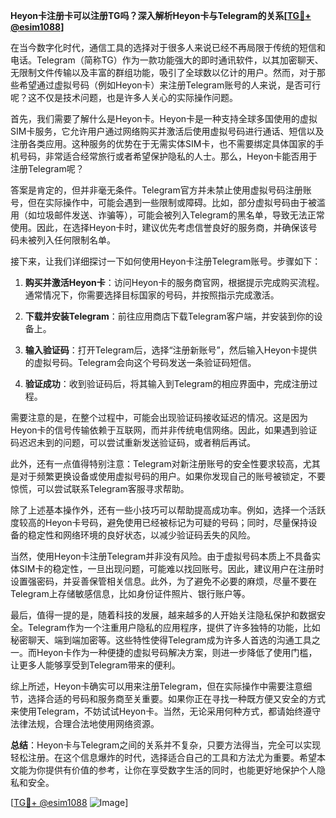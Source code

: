 **Heyon卡注册卡可以注册TG吗？深入解析Heyon卡与Telegram的关系[[TG💪+ @esim1088](https://t.me/s/esim1088)]**

在当今数字化时代，通信工具的选择对于很多人来说已经不再局限于传统的短信和电话。Telegram（简称TG）作为一款功能强大的即时通讯软件，以其加密聊天、无限制文件传输以及丰富的群组功能，吸引了全球数以亿计的用户。然而，对于那些希望通过虚拟号码（例如Heyon卡）来注册Telegram账号的人来说，是否可行呢？这不仅是技术问题，也是许多人关心的实际操作问题。

首先，我们需要了解什么是Heyon卡。Heyon卡是一种支持全球多国使用的虚拟SIM卡服务，它允许用户通过网络购买并激活后使用虚拟号码进行通话、短信以及注册各类应用。这种服务的优势在于无需实体SIM卡，也不需要绑定具体国家的手机号码，非常适合经常旅行或者希望保护隐私的人士。那么，Heyon卡能否用于注册Telegram呢？

答案是肯定的，但并非毫无条件。Telegram官方并未禁止使用虚拟号码注册账号，但在实际操作中，可能会遇到一些限制或障碍。比如，部分虚拟号码由于被滥用（如垃圾邮件发送、诈骗等），可能会被列入Telegram的黑名单，导致无法正常使用。因此，在选择Heyon卡时，建议优先考虑信誉良好的服务商，并确保该号码未被列入任何限制名单。

接下来，让我们详细探讨一下如何使用Heyon卡注册Telegram账号。步骤如下：

1. **购买并激活Heyon卡**：访问Heyon卡的服务商官网，根据提示完成购买流程。通常情况下，你需要选择目标国家的号码，并按照指示完成激活。
   
2. **下载并安装Telegram**：前往应用商店下载Telegram客户端，并安装到你的设备上。

3. **输入验证码**：打开Telegram后，选择“注册新账号”，然后输入Heyon卡提供的虚拟号码。Telegram会向这个号码发送一条验证码短信。

4. **验证成功**：收到验证码后，将其输入到Telegram的相应界面中，完成注册过程。

需要注意的是，在整个过程中，可能会出现验证码接收延迟的情况。这是因为Heyon卡的信号传输依赖于互联网，而并非传统电信网络。因此，如果遇到验证码迟迟未到的问题，可以尝试重新发送验证码，或者稍后再试。

此外，还有一点值得特别注意：Telegram对新注册账号的安全性要求较高，尤其是对于频繁更换设备或使用虚拟号码的用户。如果你发现自己的账号被锁定，不要惊慌，可以尝试联系Telegram客服寻求帮助。

除了上述基本操作外，还有一些小技巧可以帮助提高成功率。例如，选择一个活跃度较高的Heyon卡号码，避免使用已经被标记为可疑的号码；同时，尽量保持设备的稳定性和网络环境的良好状态，以减少验证码丢失的风险。

当然，使用Heyon卡注册Telegram并非没有风险。由于虚拟号码本质上不具备实体SIM卡的稳定性，一旦出现问题，可能难以找回账号。因此，建议用户在注册时设置强密码，并妥善保管相关信息。此外，为了避免不必要的麻烦，尽量不要在Telegram上存储敏感信息，比如身份证件照片、银行账户等。

最后，值得一提的是，随着科技的发展，越来越多的人开始关注隐私保护和数据安全。Telegram作为一个注重用户隐私的应用程序，提供了许多独特的功能，比如秘密聊天、端到端加密等。这些特性使得Telegram成为许多人首选的沟通工具之一。而Heyon卡作为一种便捷的虚拟号码解决方案，则进一步降低了使用门槛，让更多人能够享受到Telegram带来的便利。

综上所述，Heyon卡确实可以用来注册Telegram，但在实际操作中需要注意细节，选择合适的号码和服务商至关重要。如果你正在寻找一种既方便又安全的方式来使用Telegram，不妨试试Heyon卡。当然，无论采用何种方式，都请始终遵守法律法规，合理合法地使用网络资源。

**总结**：Heyon卡与Telegram之间的关系并不复杂，只要方法得当，完全可以实现轻松注册。在这个信息爆炸的时代，选择适合自己的工具和方法尤为重要。希望本文能为你提供有价值的参考，让你在享受数字生活的同时，也能更好地保护个人隐私和安全。

[[TG💪+ @esim1088](https://t.me/s/esim1088) ![Image](https://i.postimg.cc/4NQfJmqS/Snipaste-2025-05-13-00-14-12.png)]